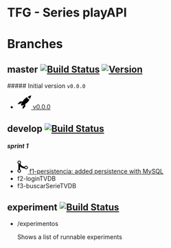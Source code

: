 TFG - Series playAPI
====================



Branches
========

## master [![Build Status](https://travis-ci.org/DarkHollow/tfg-series-playAPI.svg?branch=master)](https://travis-ci.org/DarkHollow/tfg-series-playAPI) [![Version](https://img.shields.io/badge/release-v0.0.0-blue.svg)](https://github.com/DarkHollow/tfg-series-playAPI/releases/tag/v0.0.0)

##### Initial version `v0.0.0`
 - [![Release](/doc/rocket.svg) v0.0.0](https://github.com/DarkHollow/tfg-series-playAPI/releases/tag/v0.0.0)

## develop [![Build Status](https://travis-ci.org/DarkHollow/tfg-series-playAPI.svg?branch=develop)](https://travis-ci.org/DarkHollow/tfg-series-playAPI)

##### sprint 1
- [![Merge](/doc/git-merge.svg) f1-persistencia: added persistence with MySQL](https://github.com/DarkHollow/tfg-series-playAPI/commit/afae5affa2267e11c7a0213d91c4126007203b21)
- f2-loginTVDB
- f3-buscarSerieTVDB

## experiment [![Build Status](https://travis-ci.org/DarkHollow/tfg-series-playAPI.svg?branch=experiment)](https://travis-ci.org/DarkHollow/tfg-series-playAPI)

- /experimentos

  Shows a list of runnable experiments
